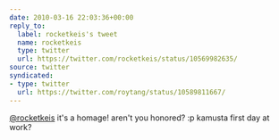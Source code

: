 ```yaml
---
date: 2010-03-16 22:03:36+00:00
reply_to:
  label: rocketkeis's tweet
  name: rocketkeis
  type: twitter
  url: https://twitter.com/rocketkeis/status/10569982635/
source: twitter
syndicated:
- type: twitter
  url: https://twitter.com/roytang/status/10589811667/
---
```


[@rocketkeis](https://twitter.com/rocketkeis/) it's a homage! aren't you honored? :p kamusta first day at work?